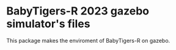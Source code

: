 # BabyTigers-R 2023 gazebo simulator's files

This package makes the enviroment of BabyTigers-R on gazebo.

